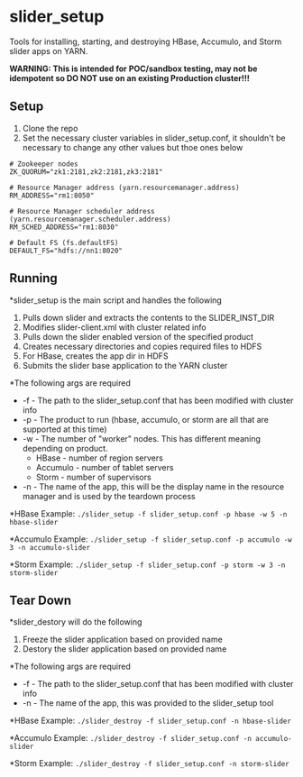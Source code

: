 slider_setup
============

Tools for installing, starting, and destroying HBase, Accumulo, and Storm slider apps on YARN.

**WARNING: This is intended for POC/sandbox testing, may not be idempotent so DO NOT use on an existing Production cluster!!!**

Setup
-----
1. Clone the repo
2. Set the necessary cluster variables in slider_setup.conf, it shouldn't be necessary to change any other values but thoe ones below
```
# Zookeeper nodes
ZK_QUORUM="zk1:2181,zk2:2181,zk3:2181"

# Resource Manager address (yarn.resourcemanager.address)
RM_ADDRESS="rm1:8050"

# Resource Manager scheduler address (yarn.resourcemanager.scheduler.address)
RM_SCHED_ADDRESS="rm1:8030"

# Default FS (fs.defaultFS)
DEFAULT_FS="hdfs://nn1:8020"
```

Running
-------
*slider_setup is the main script and handles the following
  1. Pulls down slider and extracts the contents to the SLIDER_INST_DIR
  2. Modifies slider-client.xml with cluster related info
  3. Pulls down the slider enabled version of the specified product
  4. Creates necessary directories and copies required files to HDFS
  5. For HBase, creates the app dir in HDFS
  6. Submits the slider base application to the YARN cluster

*The following args are required
  * -f - The path to the slider_setup.conf that has been modified with cluster info
  * -p - The product to run (hbase, accumulo, or storm are all that are supported at this time)
  * -w - The number of "worker" nodes. This has different meaning depending on product.
    * HBase - number of region servers
    * Accumulo - number of tablet servers
    * Storm - number of supervisors
  * -n - The name of the app, this will be the display name in the resource manager and is used by the teardown process

*HBase Example:
```./slider_setup -f slider_setup.conf -p hbase -w 5 -n hbase-slider```

*Accumulo Example:
```./slider_setup -f slider_setup.conf -p accumulo -w 3 -n accumulo-slider```

*Storm Example:
```./slider_setup -f slider_setup.conf -p storm -w 3 -n storm-slider```

Tear Down
---------
*slider_destory will do the following
  1. Freeze the slider application based on provided name
  2. Destory the slider application based on provided name

*The following args are required
  * -f - The path to the slider_setup.conf that has been modified with cluster info
  * -n - The name of the app, this was provided to the slider_setup tool

*HBase Example:
```./slider_destroy -f slider_setup.conf -n hbase-slider```

*Accumulo Example:
```./slider_destroy -f slider_setup.conf -n accumulo-slider```

*Storm Example:
```./slider_destroy -f slider_setup.conf -n storm-slider```
